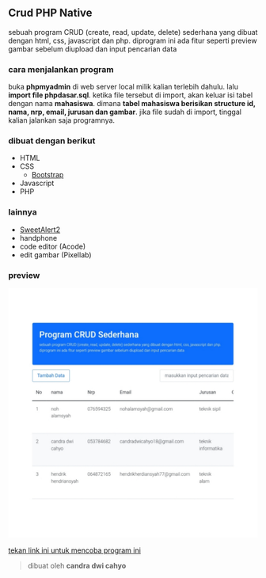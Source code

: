 ## Crud PHP Native

sebuah program CRUD (create, read, update, delete) sederhana yang dibuat dengan html, css, javascript dan php. diprogram ini ada fitur seperti preview gambar sebelum diupload dan input pencarian data

### cara menjalankan program

buka **phpmyadmin** di web server local milik kalian terlebih dahulu. lalu **import file phpdasar.sql**. ketika file tersebut di import, akan keluar isi tabel dengan nama **mahasiswa**. dimana **tabel mahasiswa berisikan structure id, nama, nrp, email, jurusan dan gambar**. jika file sudah di import, tinggal kalian jalankan saja programnya.

### dibuat dengan berikut

* HTML
* CSS
  * [Bootstrap](https://getbootstrap.com)
* Javascript
* PHP

### lainnya

* [SweetAlert2](https://sweetalert2.github.io)
* handphone
* code editor (Acode)
* edit gambar (Pixellab)

### preview

![result](https://github.com/candradwicahyo/crud-php-native/blob/master/image.jpg)

[tekan link ini untuk mencoba program ini](https://candradwicahyo.github.io/crud-php-native)

> dibuat oleh **candra dwi cahyo**
